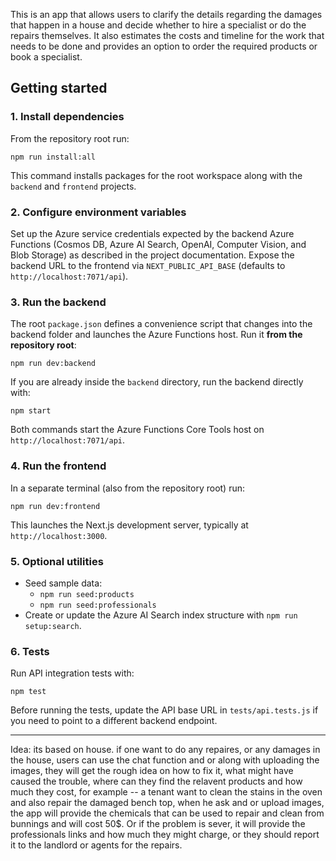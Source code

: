This is an app that allows users to clarify the details regarding the damages that happen in a house and decide whether to hire a specialist or do the repairs themselves. It also estimates the costs and timeline for the work that needs to be done and provides an option to order the required products or book a specialist.

## Getting started

### 1. Install dependencies

From the repository root run:

```
npm run install:all
```

This command installs packages for the root workspace along with the `backend` and `frontend` projects.

### 2. Configure environment variables

Set up the Azure service credentials expected by the backend Azure Functions (Cosmos DB, Azure AI Search, OpenAI, Computer Vision, and Blob Storage) as described in the project documentation. Expose the backend URL to the frontend via `NEXT_PUBLIC_API_BASE` (defaults to `http://localhost:7071/api`).

### 3. Run the backend

The root `package.json` defines a convenience script that changes into the backend folder and launches the Azure Functions host. Run it **from the repository root**:

```
npm run dev:backend
```

If you are already inside the `backend` directory, run the backend directly with:

```
npm start
```

Both commands start the Azure Functions Core Tools host on `http://localhost:7071/api`.

### 4. Run the frontend

In a separate terminal (also from the repository root) run:

```
npm run dev:frontend
```

This launches the Next.js development server, typically at `http://localhost:3000`.

### 5. Optional utilities

* Seed sample data:
  * `npm run seed:products`
  * `npm run seed:professionals`
* Create or update the Azure AI Search index structure with `npm run setup:search`.

### 6. Tests

Run API integration tests with:

```
npm test
```

Before running the tests, update the API base URL in `tests/api.tests.js` if you need to point to a different backend endpoint.

---
Idea: its based on house. if one want to do any repaires, or any damages in the house, users can use the chat function and or along with uploading the images, they will get the rough idea on how to fix it, what might have caused the trouble, where can they find the relavent products and how much they cost, for example -- a tenant want to clean the stains in the oven and also repair the damaged bench top, when he ask and or upload images, the app will provide the chemicals that can be used to repair and clean from bunnings and will cost 50$. Or if the problem is sever, it will provide the professionals links and how much they might charge, or they should report it to the landlord or agents for the repairs.